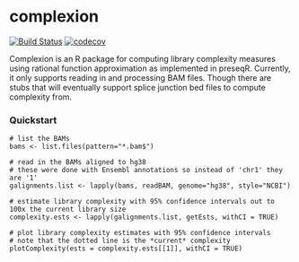 # complexion

[![Build Status](https://travis-ci.org/biobenkj/complexion.png?branch=master)](https://travis-ci.org/biobenkj/complexion)  [![codecov](https://codecov.io/gh/biobenkj/complexion/branch/master/graph/badge.svg)](https://codecov.io/gh/biobenkj/complexion)


Complexion is an R package for computing library complexity measures using rational function approximation as implemented in preseqR. Currently, it only supports reading in and processing BAM files. Though there are stubs that will eventually support splice junction bed files to compute complexity from.

### Quickstart

````
# list the BAMs
bams <- list.files(pattern="*.bam$")

# read in the BAMs aligned to hg38
# these were done with Ensembl annotations so instead of 'chr1' they are '1'
galignments.list <- lapply(bams, readBAM, genome="hg38", style="NCBI")

# estimate library complexity with 95% confidence intervals out to 100x the current library size
complexity.ests <- lapply(galignments.list, getEsts, withCI = TRUE)

# plot library complexity estimates with 95% confidence intervals
# note that the dotted line is the *current* complexity
plotComplexity(ests = complexity.ests[[1]], withCI = TRUE)
````